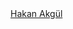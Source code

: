 <script type="text/javascript" src="https://platform.linkedin.com/badges/js/profile.js" async defer></script>


<div class="LI-profile-badge"  data-version="v1" data-size="medium" data-locale="tr_TR" data-type="vertical" data-theme="dark" data-vanity="hakan-akgül-535a5a19b"><a class="LI-simple-link" href='https://tr.linkedin.com/in/hakan-akg%C3%BCl-535a5a19b?trk=profile-badge'>Hakan Akgül</a></div>
